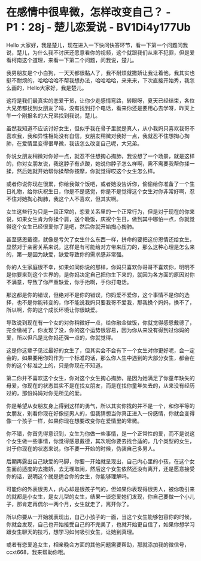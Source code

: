 # 在感情中很卑微，怎样改变自己？ - P1：28j - 楚儿恋爱说 - BV1Di4y177Ub

Hello 大家好，我是楚儿，现在进入一下快问快答环节，看一下第一个问题问我说，楚儿，为什么我不讨厌还愿意看你的视频，这个就跟我们从来不犯罪，但是爱看柯南这个道理，来看一下第二个问题，问我说，楚儿。

我男朋友是个小白狗，一天天都很黏人了，我不耐烦就撒娇让我让着他，我其实也挺不耐烦的，哈哈哈哈不帮我想办法，哈哈哈哈，来来来，下次直接开始秀，我怎么画的，Hello大家好，我是楚儿。

这将是我们最真实的恋爱干货，让你少走感情弯路，转眼呀，夏天已经结束，各位大兄弟都找到女朋友了吗，没有找到打个电话，看来你还是要用心去学呀，昨天上午一个刚报名的大兄弟找到我说，楚儿。

虽然我知道不应该讨好女生，但似乎我在骨子里就是真人，从小我妈只喜欢我哥不喜欢我，我和异性相处没有自信，女朋友稍微对我好一点，我就忍不住想掏心掏肺，在爱情里变得很卑微，我该怎么改变自己呢，大兄弟。

你说女朋友稍微对你好一点，就忍不住想掏心掏肺，我设想了一个场景，就是这样的，你对女朋友说，我这脖子有点酸，她说你脖子怎么样啊，需不需要我帮你揉一揉，然后她就开始帮你揉帮你按摩，你就觉得哎这个女生怎么样。

或者你说你现在很累，你给我做个饭吧，或者她没告诉你，偷偷给你准备了一个生日礼物，给你庆祝生日，你是不是感觉，你是不是觉得这个女生对你非常好啊，忍不住对她掏心掏肺，我这个人不喜欢，但其实啊。

女生这些行为只是一段正常的，恋爱关系里的一个正常行为，但是对于现在的你来说，如果女生肯为你揉个肩，送个晚饭，庆祝个生日，做到其中哪怕一点，你就觉得这个女生已经很爱你了是吧，然后你就开始掏心掏肺。

甚至感恩戴德，就像是亏欠了女生什么东西一样，拼命的要把这份恩情还给女生，显然对于亲密关系来说，这样是有可能给对方带来压力的，那么这种心理是怎么来的，第一是因为缺爱，缺爱导致你的需求感非常强。

你的人生家庭很不幸，如果如同你说的那样，你妈只喜欢你哥哥不喜欢你，明明不是你要来到这个世界的，是你妈决定自己把你生下来的，就因为各方面的原因对你不满意，导致了你严重缺爱，你手抬啊，手你打电话。

那这都是你的错误，但绝对不是你的错误，你妈爱不爱你，这个事情不是你的选择，也不是你能转变的，你不能说我妈只要我哥不爱我，那我换个妈妈，换不了，所以啊，你的这个成长环境让你很缺爱。

导致说到现在有一个女的对你稍微好一点，给你融金做饭，你就觉得感恩戴德了，完全缴械了，你发现了没，你的这个运势很容易，因为你从来没有得到过你妈的爱，所以但凡是比你妈还强一点的，你就觉得。

这是你这辈子见过最好的女生了，但其实会不会有下一个女生对你更好呢，会一定会的，如果要用你妈作为一个标准的话，那么你人生中遇到的大部分女生，都会在你的这个标准之上的，只是你现在不知道。

第二你并不喜欢这个女生，你对这个女生掏心掏肺，是因为她满足了你童年缺失的母爱，你现在的状态其实不是在找女朋友，而是在找你童年失去的，从来没有经历过的，那份妈妈对你无所见的爱。

你是希望从女朋友身上得到这样的勇气，所以其实你找的并不是一个，和你平等的女朋友，别看你现在好像挺男人的，但我猜想当你真正进入一份感情，你就会变得像一个孩子一样，如果你现在想要改变你在爱情里的卑微。

你不错，你首先得意识到，女生为你做一些事情，是一个正常性的爱，而不是说这个女生做一些事情，你觉得感恩戴德，其次呢你要去找合适的，几个类型的女生，对于你现在的状态来说，你不要一开始的时候，伪装自己多男人。

后期再露出自己缺爱的马脚，你要一开始就呈现出，自己内心里的小孩，在这个女生面前适度的去撒娇，去无理取闹，然后这个女生依然还没有离开，还是愿意接受你的话，说明这个就是适合你的女生，你能够理解吗。

可能你的外表很男人，内心却是很孩子气的，但如果你表现得很男人，被你吸引来的就都是小女生，是女儿型的女生，结果一谈恋爱她们发现，你自己要做一个小儿子，那肯定再偶尔一两个月，女生就走了，离开你了。

所以你要从一开始就表现出，自己小孩子的一面，当这个女生能够包容你的时候，你就会发现，自己也开始接受自己的不完美了，也就开始更自信了，如果你想学习跟女生聊天的技巧，想学习如何吸引女生，让她到真理。

或者有恋爱追女生，相亲晚会方面的其他问题需要帮助，那就添加我的微信号，ccxt668，我来帮助你哦。